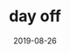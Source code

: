 ---
layout: ../../layouts/PostLayout.astro
title: "day off"
description: "オフの日のようなまったりとした曲。"
src: "mikamusic_2_day_off.mp3"
date: "2019-08-26"
categories:
  - BGM
---